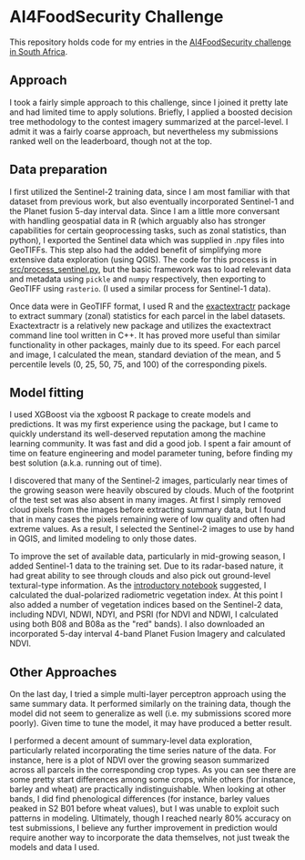 # AI4FoodSecurity Challenge

This repository holds code for my entries in the [AI4FoodSecurity challenge in
South Africa](https://platform.ai4eo.eu/ai4food-security-south-africa).

## Approach

I took a fairly simple approach to this challenge, since I joined it pretty
late and had limited time to apply solutions. Briefly, I applied a boosted
decision tree methodology to the contest imagery summarized at the
parcel-level. I admit it was a fairly coarse approach, but nevertheless my
submissions ranked well on the leaderboard, though not at the top.

## Data preparation

I first utilized the Sentinel-2 training data, since I am most familiar with
that dataset from previous work, but also eventually incorporated Sentinel-1
and the Planet fusion 5-day interval data. Since I am a little more conversant
with handling geospatial data in R (which arguably also has stronger
capabilities for certain geoprocessing tasks, such as zonal statistics, than
python), I exported the Sentinel data which was supplied in .npy files into
GeoTIFFs. This step also had the added benefit of simplifying more extensive data
exploration (using QGIS). The code for this process is in
[src/process_sentinel.py](src/process_sentinel.py), but the basic framework was
to load relevant data and metadata using `pickle` and `numpy` respectively,
then exporting to GeoTIFF using `rasterio`. (I used a similar process for
Sentinel-1 data).

Once data were in GeoTIFF format, I used R and the
[exactextractr](https://isciences.gitlab.io/exactextractr/) package to extract
summary (zonal) statistics for each parcel in the label datasets. Exactextractr
is a relatively new package and utilizes the exactextract command line tool
written in C++. It has proved more useful than similar functionality in other
packages, mainly due to its speed. For each parcel and image, I calculated the
mean, standard deviation of the mean, and 5 percentile levels (0, 25, 50, 75,
and 100) of the corresponding pixels.

## Model fitting

I used XGBoost via the xgboost R package to create models and predictions. It
was my first experience using the package, but I came to quickly understand
its well-deserved reputation among the machine learning community. It was fast
and did a good job. I spent a fair amount of time on feature engineering and
model parameter tuning, before finding my best solution (a.k.a. running out of
time).

I discovered that many of the Sentinel-2 images, particularly near times
of the growing season were heavily obscured by clouds. Much of the footprint of
the test set was also absent in many images. At first I simply removed
cloud pixels from the images before extracting summary data, but I found that
in many cases the pixels remaining were of low quality and often had extreme
values. As a result, I selected the Sentinel-2 images to use by hand in QGIS,
and limited modeling to only those dates.

To improve the set of available data, particularly in mid-growing season, I
added Sentinel-1 data to the training set. Due to its radar-based nature, it
had great ability to see through clouds and also pick out ground-level
textural-type information. As the [introductory
notebook](https://github.com/AI4EO/tum-planet-radearth-ai4food-challenge/blob/main/notebook/starter-pack.ipynb)
suggested, I calculated the dual-polarized radiometric vegetation index. At
this point I also added a number of vegetation indices based on the Sentinel-2
data, including NDVI, NDWI, NDYI, and PSRI (for NDVI and NDWI, I calculated
using both B08 and B08a as the "red" bands). I also downloaded an incorporated 5-day interval 4-band Planet Fusion Imagery and calculated NDVI.


## Other Approaches

On the last day, I tried a simple multi-layer perceptron approach using the
same summary data. It performed similarly on the training data, though the
model did not seem to generalize as well (i.e. my submissions scored more
poorly). Given time to tune the model, it may have produced a better result.

I performed a decent amount of summary-level data exploration, particularly
related incorporating the time series nature of the data. For instance, here is
a plot of NDVI over the growing season summarized across all parcels in the
corresponding crop types. As you can see there are some pretty start
differences among some crops, while others (for instance, barley and wheat) are
practically indistinguishable. When looking at other bands, I did find
phenological differences (for instance, barley values peaked in S2 B01 before
wheat values), but I was unable to exploit such patterns in modeling.
Ultimately, though I reached nearly 80% accuracy on test submissions, I believe
any further improvement in prediction would require another way to incorporate
the data themselves, not just tweak the models and data I used.
